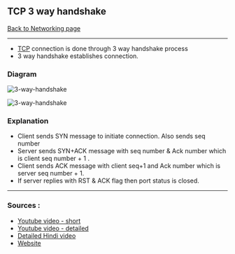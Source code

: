## TCP 3 way handshake
[Back to Networking page](./index.md)

---

- [TCP](TCP.md) connection is done through 3 way handshake process
- 3 way handshake establishes connection.

### Diagram
![3-way-handshake](https://external-content.duckduckgo.com/iu/?u=https%3A%2F%2Flh4.googleusercontent.com%2Fproxy%2FihfN3Ow6OiqDnjWx6psWkcGinOJZ4ErkrgjP7wBoBJXYYPcdoqIpZEBbdpgMIeS-mGeZnUv5V8YZ3s6thFS_2uQud1wV9KAPzTQblT-IHPLsHwHjlfEd0FQYp6QugR9VSvwmjorKDEKFa5c7qnAloCctIf6xBUNVLK0SREI905tBW48Xliglzk4MIA%3Dw1200-h630-p-k-no-nu&f=1&nofb=1)

![3-way-handshake](https://external-content.duckduckgo.com/iu/?u=http%3A%2F%2Fwww.tcpipguide.com%2Ffree%2Fdiagrams%2Ftcpopen3way.png&f=1&nofb=1)

### Explanation
- Client sends SYN message to initiate connection. Also sends seq number
- Server sends SYN+ACK message with seq number & Ack number which is client seq number + 1 .
- Client sends ACK message with client seq+1 and Ack number which is server seq number + 1.
- If server replies with RST & ACK flag then port status is closed.
- --
### Sources :
- [Youtube video - short](https://www.youtube.com/watch?v=xMtP5ZB3wSk&ab_channel=SunnyClassroom)
- [Youtube video - detailed](https://www.youtube.com/watch?v=qIEHUUt2Wfc&ab_channel=GateSmashers)
- [Detailed Hindi video](https://youtu.be/s9FDHiCb2nk)
- [Website](https://www.guru99.com/tcp-3-way-handshake.html)